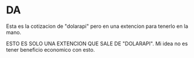 # DA
Esta es la cotizacion de "dolarapi" pero en una extencion para tenerlo en la mano.

ESTO ES SOLO UNA EXTENCION QUE SALE DE "DOLARAPI".
Mi idea no es tener beneficio economico con esto.
